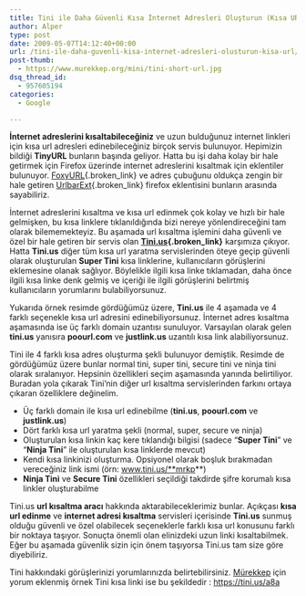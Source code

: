 ```yaml
---
title: Tini ile Daha Güvenli Kısa İnternet Adresleri Oluşturun (Kısa URL)
author: Alper
type: post
date: 2009-05-07T14:12:40+00:00
url: /tini-ile-daha-guvenli-kisa-internet-adresleri-olusturun-kisa-url/
post-thumb:
  - https://www.murekkep.org/mini/tini-short-url.jpg
dsq_thread_id:
  - 957605194
categories:
  - Google

---
```

**İnternet adreslerini kısaltabileceğiniz** ve uzun bulduğunuz internet linkleri için kısa url adresleri edinebileceğiniz birçok servis bulunuyor. Hepimizin bildiği **TinyURL** bunların başında geliyor. Hatta bu işi daha kolay bir hale getirmek için Firefox üzerinde internet adreslerini kısaltmak için eklentiler bulunuyor. [FoxyURL][1]{.broken_link} ve adres çubuğunu oldukça zengin bir hale getiren [UrlbarExt][2]{.broken_link} firefox eklentisini bunların arasında sayabiliriz. 

İnternet adreslerini kısaltma ve kısa url edinmek çok kolay ve hızlı bir hale gelmişken, bu kısa linklere tıklanıldığında bizi nereye yönlendireceğini tam olarak bilememekteyiz. Bu aşamada url kısaltma işlemini daha güvenli ve özel bir hale getiren bir servis olan **[Tini.us][3]{.broken_link}** karşımıza çıkıyor. Hatta **Tini.us** diğer tüm kısa url yaratma servislerinden öteye geçip güvenli olarak oluşturulan **Super Tini** kısa linklerine, kullanıcıların görüşlerini eklemesine olanak sağlıyor. Böylelikle ilgili kısa linke tıklamadan, daha önce ilgili kısa linke denk gelmiş ve içeriği ile ilgili görüşlerini belirtmiş kullanıcıların yorumlarını bulabiliyorsunuz. 

Yukarıda örnek resimde gördüğümüz üzere, **Tini.us** ile 4 aşamada ve 4 farklı seçenekle kısa url adresini edinebiliyorsunuz. İnternet adres kısaltma aşamasında ise üç farklı domain uzantısı sunuluyor. Varsayılan olarak gelen **tini.us** yanısıra **poourl.com** ve **justlink.us** uzantılı kısa link alabiliyorsunuz. 

Tini ile 4 farklı kısa adres oluşturma şekli bulunuyor demiştik. Resimde de gördüğümüz üzere bunlar normal tini, super tini, secure tini ve ninja tini olarak sıralanıyor. Hepsinin özellikleri seçim aşamasında yanında belirtiliyor. Buradan yola çıkarak Tini&#8217;nin diğer url kısaltma servislerinden farkını ortaya çıkaran özelliklere değinelim. 

  * Üç farklı domain ile kısa url edinebilme (**tini.us**, **poourl.com** ve **justlink.us**)
  * Dört farklı kısa url yaratma şekli (normal, super, secure ve ninja)
  * Oluşturulan kısa linkin kaç kere tıklandığı bilgisi (sadece &#8220;**Super Tini**&#8221; ve &#8220;**Ninja Tini**&#8221; ile oluşturulan kısa linklerde mevcut)
  * Kendi kısa linkinizi oluşturma. Opsiyonel olarak boşluk bırakmadan vereceğiniz link ismi (örn: www.tini.us/**mrkp**)
  * **Ninja Tini** ve **Secure Tini** özellikleri seçildiği takdirde şifre korumalı kısa linkler oluşturabilme

Tini.us **url kısaltma aracı** hakkında aktarabileceklerimiz bunlar. Açıkçası **kısa url edinme** ve **internet adresi kısaltma** servisleri içerisinde **Tini.us** sunmuş olduğu güvenli ve özel olabilecek seçeneklerle farklı kısa url konusunu farklı bir noktaya taşıyor. Sonuçta önemli olan elinizdeki uzun linki kısaltabilmek. Eğer bu aşamada güvenlik sizin için önem taşıyorsa Tini.us tam size göre diyebiliriz. 

Tini hakkındaki görüşlerinizi yorumlarınızda belirtebilirsiniz. [Mürekkep][4] için yorum eklenmiş örnek Tini kısa linki ise bu şekildedir : https://tini.us/a8a

 [1]: https://www.murekkep.org/kolay-bir-sekilde-internet-adresi-kisaltma-icin-foxy-url-2207
 [2]: https://www.murekkep.org/firefox-eklentisi-urlbarext-ile-adres-cubugunu-zenginlestirin-971
 [3]: https://tini.us/
 [4]: https://www.murekkep.org